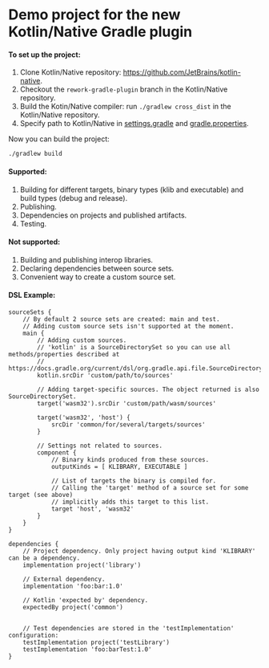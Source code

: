 # Demo project for the new Kotlin/Native Gradle plugin

#### To set up the project:

1. Clone Kotlin/Native repository: https://github.com/JetBrains/kotlin-native.
2. Checkout the `rework-gradle-plugin` branch in the Kotlin/Native repository.
3. Build the Kotin/Native compiler: run `./gradlew cross_dist` in the Kotlin/Native repository.
4. Specify path to Kotlin/Native in [settings.gradle](settings.gradle) and [gradle.properties](gradle.properties).

Now you can build the project:

```
./gradlew build
```

#### Supported:

1. Building for different targets, binary types (klib and executable) and build types (debug and release).
2. Publishing.
3. Dependencies on projects and published artifacts.
4. Testing.

#### Not supported:

1. Building and publishing interop libraries.
2. Declaring dependencies between source sets.
3. Convenient way to create a custom source set.

#### DSL Example:

```
sourceSets {
    // By default 2 source sets are created: main and test.
    // Adding custom source sets isn't supported at the moment.
    main {
        // Adding custom sources.
        // 'kotlin' is a SourceDirectorySet so you can use all methods/properties described at
        // https://docs.gradle.org/current/dsl/org.gradle.api.file.SourceDirectorySet.html
        kotlin.srcDir 'custom/path/to/sources'

        // Adding target-specific sources. The object returned is also SourceDirectorySet.
        target('wasm32').srcDir 'custom/path/wasm/sources'

        target('wasm32', 'host') {
            srcDir 'common/for/several/targets/sources'
        }

        // Settings not related to sources.
        component {
            // Binary kinds produced from these sources.
            outputKinds = [ KLIBRARY, EXECUTABLE ]

            // List of targets the binary is compiled for.
            // Calling the 'target' method of a source set for some target (see above)
            // implicitly adds this target to this list.
            target 'host', 'wasm32'
        }
    }
}

dependencies {
    // Project dependency. Only project having output kind 'KLIBRARY' can be a dependency.
    implementation project('library')

    // External dependency.
    implementation 'foo:bar:1.0'

    // Kotlin 'expected by' dependency.
    expectedBy project('common')


    // Test dependencies are stored in the 'testImplementation' configuration:
    testImplementation project('testLibrary')
    testImplementation 'foo:barTest:1.0'
}
```
